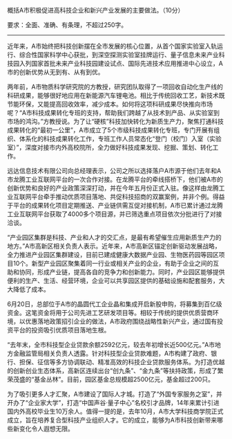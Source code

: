 概括A市积极促进高科技企业和新兴产业发展的主要做法。（10分）

要求：全面、准确、有条理，不超过250字。

---

近年来，A市始终把科技创新摆在全市发展的核心位置，从首个国家实验室入轨运行、综合性国家科学中心获批，到深空探测实验室挂牌运行、量子信息未来产业科技园入列国家首批未来产业科技园建设试点、国际先进技术应用推进中心设立，A市的创新优势从无到有、从有到优。

两年前，A市物质科学研究院的方教授，研究团队取得了一项回收自动化生产线的科研成果，能够很好地应用在新能源汽车锂电池。相比于传统回收工艺，新技术既节能环保，又能提高回收效率，减少成本。如何将这项科研成果尽快推向市场呢？“A市科技成果转化专班的支持，帮助我们跨越了从技术到产品、从实验室到市场的鸿沟。”方教授说。为了让“硬核”科技加快转化为新质生产力，聚焦打通科技成果转化的“最初一公里”，A市成立了5个市级科技成果转化专班，专门开展有组织、体系化的科技成果转化工作，专班工作人员常态化“登门（校门）入室（实验室）”，深度对接市内外高校院所，全力做好科技成果发现、挖掘、策划、转化工作。

远达信息技术有限公司向总经理表示，公司之所以选择落户A市源于他们去年和A市龙腾工业互联网平台的一次合作对接。在龙腾平台的牵线搭桥下，他们被A市的创新优势和良好的产业政策深深打动，并在今年五月份正式入驻。像这样由龙腾工业互联网平台牵手推动优质项目落地、共促科技招商的双赢案例，并非个例。得益于平台的成果转化项目定期推送、产业链供需互促对接机制，A市已累计通过龙腾工业互联网平台获取了4000多个项目源，并已筛选重点项目依次分批进行了对接洽谈。

“产业园区集群是科技、产业和人才的交汇点，是最有希望催生应用新质生产力的地方。”A市高新区相关负责人表示。近年来，A市高新区锚定创新驱动发展战略，全力推进产业园区集群建设，目前已建成健康大数据产业园、生物医药园等园区项目10个。新型产业园区聚集着同一行业或相关产业的企业，有助于企业之间的互助和协同，形成产业链，提高各自的竞争力和创新能力。同时，产业园区能够提供便利的生产、生活、经营环境，企业可以共享园区提供的基础设施和配套服务，大大降低了成本。

6月20日，总部位于A市的晶圆代工企业晶和集成开启新股申购，将募集到百亿级资金。这笔资金将用于公司先进工艺研发项目等。相较于传统的提供优质营商环境，以优惠落地政策招引企业的做法，A市政府围绕战略性新兴产业，通过国有投资平台的投资吸引优质项目落地生根。

“去年末，全市科技型企业贷款余额2592亿元，较去年初增长近500亿元。”A市地方金融监管局相关负责人透露。针对科技型企业贷款难题，A市构建了政府、银行、担保、征信等多方协调联动、精准高效的科技企业贷款服务体系。为打造优越的创新创业生态体系，高新区连续出台“创九条”、“金九条”等扶持政策，形成了繁荣茂盛的“基金丛林”。目前，园区基金总规模超2500亿元，基金超过200只。

为了吸引更多人才汇聚，A市建设了国际人才城。打造了“外国专家服务之室”，并开办了“企业家大学”，打造“中国声谷·量子中心”名校引才品牌，14年来累计引进国内外高校毕业生10万余人。值得一提的是，去年10月，A市大学科技商学院正式成立，旨在培养复合型科技产业组织人才。它的成立，能够为A市科技创新带来哪些新变化令人遐想无限。